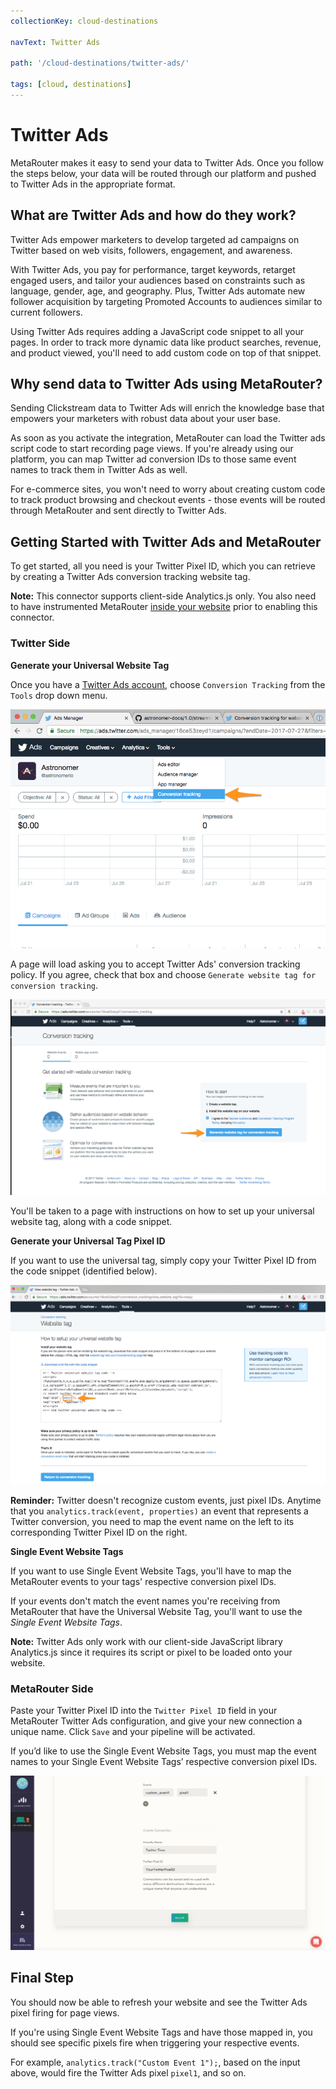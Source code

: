 ```yaml
---
collectionKey: cloud-destinations

navText: Twitter Ads

path: '/cloud-destinations/twitter-ads/'

tags: [cloud, destinations]
---
```


# Twitter Ads

MetaRouter makes it easy to send your data to Twitter Ads. Once you follow the steps below, your data will be routed through our platform and pushed to Twitter Ads in the appropriate format.

## What are Twitter Ads and how do they work?

Twitter Ads empower marketers to develop targeted ad campaigns on Twitter based on web visits, followers, engagement, and awareness.

With Twitter Ads, you pay for performance, target keywords, retarget engaged users, and tailor your audiences based on constraints such as language, gender, age, and geography. Plus, Twitter Ads automate new follower acquisition by targeting Promoted Accounts to audiences similar to current followers.

Using Twitter Ads requires adding a JavaScript code snippet to all your pages. In order to track more dynamic data like product searches, revenue, and product viewed, you'll need to add custom code on top of that snippet.

## Why send data to Twitter Ads using MetaRouter?

Sending Clickstream data to Twitter Ads will enrich the knowledge base that empowers your marketers with robust data about your user base.

As soon as you activate the integration, MetaRouter can load the Twitter ads script code to start recording page views. If you're already using our platform, you can map Twitter ad conversion IDs to those same event names to track them in Twitter Ads as well.

For e-commerce sites, you won't need to worry about creating custom code to track product browsing and checkout events - those events will be routed through MetaRouter and sent directly to Twitter Ads.

## Getting Started with Twitter Ads and MetaRouter

To get started, all you need is your Twitter Pixel ID, which you can retrieve by creating a Twitter Ads conversion tracking website tag.

**Note:** This connector supports client-side Analytics.js only. You also need to have instrumented MetaRouter [inside your website](/sources/analytics-js/) prior to enabling this connector.

### Twitter Side

**Generate your Universal Website Tag**

Once you have a [Twitter Ads account](https://ads.twitter.com/), choose `Conversion Tracking` from the `Tools` drop down menu.

![twitterads1](/images/twitterads1.png)

A page will load asking you to accept Twitter Ads' conversion tracking policy. If you agree, check that box and choose `Generate website tag for conversion tracking`.

![twitterads2](/images/twitterads2.png)

You'll be taken to a page with instructions on how to set up your universal website tag, along with a code snippet.

**Generate your Universal Tag Pixel ID**

If you want to use the universal tag, simply copy your Twitter Pixel ID from the code snippet (identified below).

![twitterads3](/images/twitterads3.png)

**Reminder:** Twitter doesn't recognize custom events, just pixel IDs. Anytime that you `analytics.track(event, properties)` an event that represents a Twitter conversion, you need to map the event name on the left to its corresponding Twitter Pixel ID on the right.

**Single Event Website Tags**

If you want to use Single Event Website Tags, you'll have to map the MetaRouter events to your tags' respective conversion pixel IDs.

If your events don't match the event names you're receiving from MetaRouter that have the Universal Website Tag, you'll want to use the _Single Event Website Tags_.

**Note:** Twitter Ads only work with our client-side JavaScript library Analytics.js since it requires its script or pixel to be loaded onto your website.

### MetaRouter Side

Paste your Twitter Pixel ID into the `Twitter Pixel ID` field in your MetaRouter Twitter Ads configuration, and give your new connection a unique name. Click `Save` and your pipeline will be activated.

If you’d like to use the Single Event Website Tags, you must map the event names to your Single Event Website Tags’ respective conversion pixel IDs.

![twitterads5](/images/twitterads4v2.png)

## Final Step

You should now be able to refresh your website and see the Twitter Ads pixel firing for page views.

If you're using Single Event Website Tags and have those mapped in, you should see specific pixels fire when triggering your respective events.

For example, `analytics.track("Custom Event 1");`, based on the input above, would fire the Twitter Ads pixel `pixel1`, and so on.
